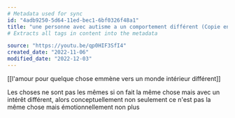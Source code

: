 ```yaml
---
# Metadata used for sync
id: "4adb9250-5d64-11ed-bec1-6bf0326f48a1"
title: "une personne avec autisme a un comportement différent (Copie en conflit de LAPTOP-TINDR5I0 2022-11-15)"
# Extracts all tags in content into the metadata

source: "https://youtu.be/qp0HIF3SfI4"
created_date: "2022-11-06"
modified_date: "2022-12-03"
---
```

[[l'amour pour quelque chose emmène vers un monde intérieur différent]]

Les choses ne sont pas les mêmes si on fait la même chose mais avec un intérêt différent, alors conceptuellement non seulement ce n'est pas la même chose mais émotionnellement non plus